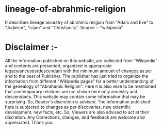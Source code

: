 # lineage-of-abrahmic-religion
It describes lineage ancestry of abrahmic religion from "Adam and Eve" to "Judaism", "Islam" and "Christianity". 
Source :- "wikipedia"


  
# Disclaimer :- 
All the information published on this website, are collected from "Wikipedia" and contents are presented, organized in appropriate legacy/ancestry/descendant with the minimum amount of changes as per and to the best of Publisher. The publisher has just tried to organize the information from different "Wikipedia pages" for a better understanding of the genealogy of "Abrahamic Religion". Here it is also wise to be mentioned that contemporary relations are not shown here only ancestry and descendants. This website may contain some information that may be surprising. So, Reader's discretion is advised. The information published here is subjected to changes as per discoveries, new scientific development, new facts, etc. So, Viewers are also advised to act at their discretion. Any Corrections, changes, and feedback are welcome and appreciated. Thank you.
